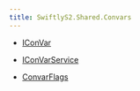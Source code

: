 ```yaml
---
title: SwiftlyS2.Shared.Convars
---
```


- [IConVar<T>](/docs/api/shared/convars/iconvar-1)
- [IConVarService](/docs/api/shared/convars/iconvarservice)

- [ConvarFlags](/docs/api/shared/convars/convarflags)

